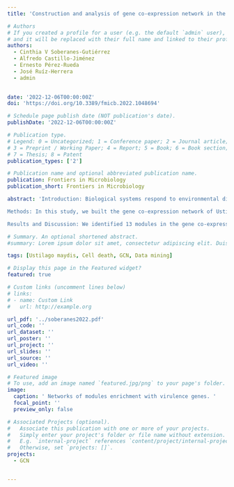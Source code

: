```yaml
---
title: 'Construction and analysis of gene co-expression network in the pathogenic fungus Ustilago maydis'

# Authors
# If you created a profile for a user (e.g. the default `admin` user), write the username (folder name) here
# and it will be replaced with their full name and linked to their profile.
authors:
  - Cinthia V Soberanes-Gutiérrez
  - Alfredo Castillo-Jiménez
  - Ernesto Pérez-Rueda
  - José Ruíz-Herrera
  - admin
  

date: '2022-12-06T00:00:00Z'
doi: 'https://doi.org/10.3389/fmicb.2022.1048694'

# Schedule page publish date (NOT publication's date).
publishDate: '2022-12-06T00:00:00Z'

# Publication type.
# Legend: 0 = Uncategorized; 1 = Conference paper; 2 = Journal article;
# 3 = Preprint / Working Paper; 4 = Report; 5 = Book; 6 = Book section;
# 7 = Thesis; 8 = Patent
publication_types: ['2']

# Publication name and optional abbreviated publication name.
publication: Frontiers in Microbiology
publication_short: Frontiers in Microbiology

abstract: 'Introduction: Biological systems respond to environmental disturbances and a wide range of compounds through complex gene interaction networks. The enormous growth of experimental information obtained using large-scale genomic techniques such as microarrays and RNA sequencing led to the construction of a wide variety of gene co-expression networks in recent years. These networks allow the discovery of clusters of co-expressed genes that potentially work in the same process linking them to biological processes often of interest to industrial, medicinal, and academic research.

Methods: In this study, we built the gene co-expression network of Ustilago maydis from the gene expression data of 168 samples belonging to 19 series, which correspond to the GPL3681 platform deposited in the NCBI using WGCNA software. This network was analyzed to identify clusters of co-expressed genes, gene hubs and Gene Ontology terms. Additionally, we identified relevant modules through a hypergeometric approach based on a predicted set of transcription factors and virulence genes.

Results and Discussion: We identified 13 modules in the gene co-expression network of U. maydis. The TFs enriched in the modules of interest belong to the superfamilies of Nucleic acid-binding proteins, Winged helix DNA-binding, and Zn2/Cys6 DNA-binding. On the other hand, the modules enriched with virulence genes were classified into diseases related to corn smut, Invasive candidiasis, among others. Finally, a large number of hypothetical, a large number of hypothetical genes were identified as highly co-expressed with virulence genes, making them possible experimental targets.'

# Summary. An optional shortened abstract.
#summary: Lorem ipsum dolor sit amet, consectetur adipiscing elit. Duis posuere tellus ac convallis placerat. Proin tincidunt magna sed ex sollicitudin condimentum.

tags: [Ustilago maydis, Cell death, GCN, Data mining]

# Display this page in the Featured widget?
featured: true

# Custom links (uncomment lines below)
# links:
# - name: Custom Link
#   url: http://example.org

url_pdf: '../soberanes2022.pdf'
url_code: ''
url_dataset: ''
url_poster: ''
url_project: ''
url_slides: ''
url_source: ''
url_video: ''

# Featured image
# To use, add an image named `featured.jpg/png` to your page's folder.
image:
  caption: ' Networks of modules enrichment with virulence genes. '
  focal_point: ''
  preview_only: false

# Associated Projects (optional).
#   Associate this publication with one or more of your projects.
#   Simply enter your project's folder or file name without extension.
#   E.g. `internal-project` references `content/project/internal-project/index.md`.
#   Otherwise, set `projects: []`.
projects:
  - GCN


---
```


